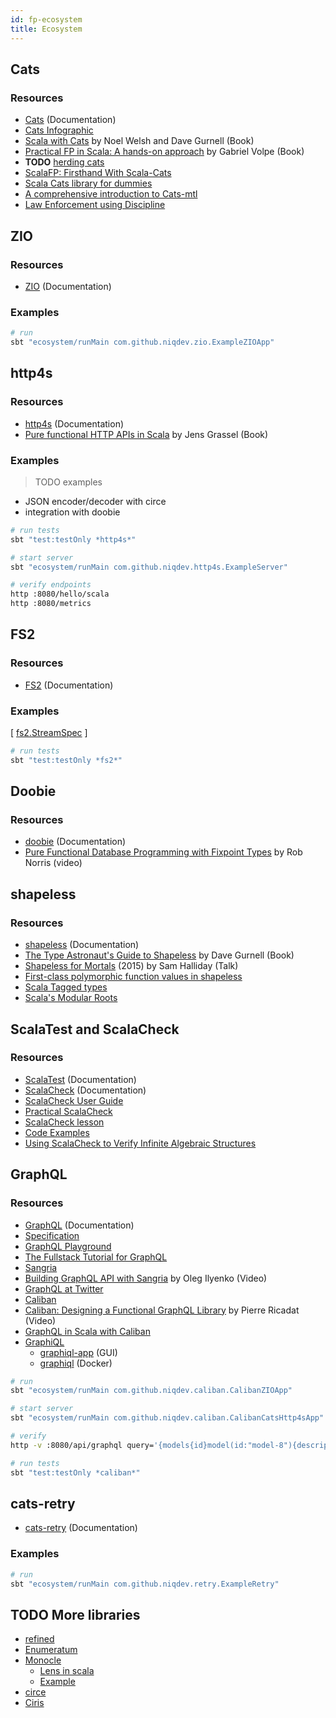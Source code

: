```yaml
---
id: fp-ecosystem
title: Ecosystem
---
```


## Cats

### Resources

* [Cats](https://typelevel.org/cats) (Documentation)
* [Cats Infographic](https://github.com/tpolecat/cats-infographic)
* [Scala with Cats](https://underscore.io/books/scala-with-cats) by Noel Welsh and Dave Gurnell (Book)
* [Practical FP in Scala: A hands-on approach](https://leanpub.com/pfp-scala) by Gabriel Volpe (Book)
* **TODO** [herding cats](http://eed3si9n.com/herding-cats/index.html)
* [ScalaFP: Firsthand With Scala-Cats](https://www.signifytechnology.com/blog/2018/07/scalafp-firsthand-with-scala-cats-monads-number-1-by-harmeet-singh)
* [Scala Cats library for dummies](https://medium.com/@abu_nadhr/scala-cats-library-for-dummies-part-1-8ec47af7a144)
* [A comprehensive introduction to Cats-mtl](https://typelevel.org/blog/2018/10/06/intro-to-mtl.html)
* [Law Enforcement using Discipline](https://typelevel.org/blog/2013/11/17/discipline.html)

## ZIO

### Resources

* [ZIO](https://zio.dev) (Documentation)

### Examples

```bash
# run
sbt "ecosystem/runMain com.github.niqdev.zio.ExampleZIOApp"
```

## http4s

### Resources

* [http4s](https://http4s.org) (Documentation)
* [Pure functional HTTP APIs in Scala](https://leanpub.com/pfhais) by Jens Grassel (Book)

### Examples

> TODO examples

* JSON encoder/decoder with circe
* integration with doobie

```bash
# run tests
sbt "test:testOnly *http4s*"

# start server
sbt "ecosystem/runMain com.github.niqdev.http4s.ExampleServer"

# verify endpoints
http :8080/hello/scala
http :8080/metrics
```

## FS2

### Resources

* [FS2](https://fs2.io) (Documentation)

### Examples

[ [fs2.StreamSpec](https://github.com/niqdev/scala-fp/blob/master/modules/ecosystem/src/test/scala/com/github/niqdev/fs2/StreamSpec.scala) ]

```bash
# run tests
sbt "test:testOnly *fs2*"
```

## Doobie

### Resources

* [doobie](https://tpolecat.github.io/doobie) (Documentation)
* [Pure Functional Database Programming with Fixpoint Types](https://www.youtube.com/watch?v=7xSfLPD6tiQ) by Rob Norris (video)

## shapeless

### Resources

* [shapeless](https://github.com/milessabin/shapeless/wiki) (Documentation)
* [The Type Astronaut's Guide to Shapeless](https://underscore.io/books/shapeless-guide) by Dave Gurnell (Book)
* [Shapeless for Mortals](http://fommil.com/scalax15) (2015) by Sam Halliday (Talk)
* [First-class polymorphic function values in shapeless](https://milessabin.com/blog/2012/04/27/shapeless-polymorphic-function-values-1)
* [Scala Tagged types](http://www.vlachjosef.com/tagged-types-introduction)
* [Scala's Modular Roots](http://lambdafoo.com/scala-syd-2015-modules)

## ScalaTest and ScalaCheck

### Resources

* [ScalaTest](http://www.scalatest.org) (Documentation)
* [ScalaCheck](https://www.scalacheck.org) (Documentation)
* [ScalaCheck User Guide](https://github.com/rickynils/scalacheck/blob/master/doc/UserGuide.md)
* [Practical ScalaCheck](http://noelmarkham.github.io/practical-scalacheck/index.html#/)
* [ScalaCheck lesson](https://github.com/alvinj/FPScalaCheck)
* [Code Examples](https://booksites.artima.com/scalacheck/examples/index.html)
* [Using ScalaCheck to Verify Infinite Algebraic Structures](http://jtfmumm.com/blog/2015/09/04/adventures-in-abstract-algebra-part-4-using-scalacheck-to-verify-infinite-algebraic-structures/)

## GraphQL

### Resources

* [GraphQL](https://graphql.org) (Documentation)
* [Specification](http://spec.graphql.org)
* [GraphQL Playground](https://www.graphqlbin.com)
* [The Fullstack Tutorial for GraphQL](https://www.howtographql.com)
* [Sangria](https://sangria-graphql.org)
* [Building GraphQL API with Sangria](https://www.youtube.com/watch?v=ymILgZAdfnA) by Oleg Ilyenko (Video)
* [GraphQL at Twitter](https://about.sourcegraph.com/graphql/graphql-at-twitter)
* [Caliban](https://ghostdogpr.github.io/caliban)
* [Caliban: Designing a Functional GraphQL Library](https://www.youtube.com/watch?v=OC8PbviYUlQ) by Pierre Ricadat (Video)
* [GraphQL in Scala with Caliban](https://medium.com/@ghostdogpr/graphql-in-scala-with-caliban-part-1-8ceb6099c3c2)
* [GraphiQL](https://github.com/graphql/graphiql)
    - [graphiql-app](https://github.com/skevy/graphiql-app) (GUI)
    - [graphiql](https://github.com/friendsofgo/graphiql) (Docker)

```bash
# run
sbt "ecosystem/runMain com.github.niqdev.caliban.CalibanZIOApp"

# start server
sbt "ecosystem/runMain com.github.niqdev.caliban.CalibanCatsHttp4sApp"

# verify
http -v :8080/api/graphql query='{models{id}model(id:"model-8"){description,count,valid}}'

# run tests
sbt "test:testOnly *caliban*"
```

## cats-retry

* [cats-retry](https://cb372.github.io/cats-retry/docs) (Documentation)

### Examples

```bash
# run
sbt "ecosystem/runMain com.github.niqdev.retry.ExampleRetry"
```

## TODO More libraries

* [refined](https://github.com/fthomas/refined)
* [Enumeratum](https://github.com/lloydmeta/enumeratum)
* [Monocle](http://julien-truffaut.github.io/Monocle)
    * [Lens in scala](http://koff.io/posts/292173-lens-in-scala)
    * [Example](https://github.com/jdegoes/lambdaconf-2014-introgame#a-simple-lens)
* [circe](https://circe.github.io/circe)
* [Ciris](https://cir.is)
